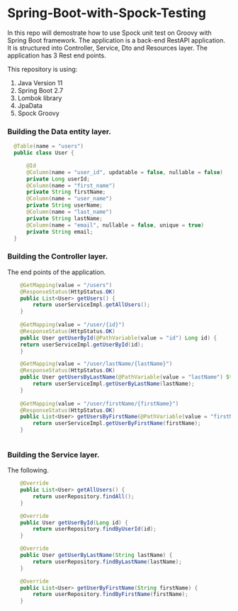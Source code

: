 # Spring-Boot-with-Spock-Testing

In this repo will demostrate how to use Spock unit test on Groovy with Spring Boot framework. The application is a back-end RestAPI application. It is structured into Controller, Service, Dto and Resources layer. The application has 3 Rest end points. 

This repository is using:
1. Java Version 11
2. Spring Boot 2.7
3. Lombok library
4. JpaData
5. Spock Groovy

### Building the Data entity layer.

```java
  @Table(name = "users")
  public class User {

      @Id
      @Column(name = "user_id", updatable = false, nullable = false)
      private Long userId;
      @Column(name = "first_name")
      private String firstName;
      @Column(name = "user_name")
      private String userName;
      @Column(name = "last_name")
      private String lastName;
      @Column(name = "email", nullable = false, unique = true)
      private String email;
  }

```

###  Building the Controller layer.

The end points of the application.

```java
    @GetMapping(value = "/users")
    @ResponseStatus(HttpStatus.OK)
    public List<User> getUsers() {
        return userServiceImpl.getAllUsers();
    }
    
    @GetMapping(value = "/user/{id}")
    @ResponseStatus(HttpStatus.OK)
    public User getUserById(@PathVariable(value = "id") Long id) {
    return userServiceImpl.getUserById(id);
    }

    @GetMapping(value = "/user/lastName/{lastName}")
    @ResponseStatus(HttpStatus.OK)
    public User getUsersByLastName(@PathVariable(value = "lastName") String lastName) {
        return userServiceImpl.getUserByLastName(lastName);
    }
    
    @GetMapping(value = "/user/firstName/{firstName}")
    @ResponseStatus(HttpStatus.OK)
    public List<User> getUsersByFirstName(@PathVariable(value = "firstName") String firstName) {
        return userServiceImpl.getUserByFirstName(firstName);
    }
    
```

###  Building the Service layer.

The following.

```java
    @Override
    public List<User> getAllUsers() {
        return userRepository.findAll();
    }

    @Override
    public User getUserById(Long id) {
        return userRepository.findByUserId(id);
    }

    @Override
    public User getUserByLastName(String lastName) {
        return userRepository.findByLastName(lastName);
    }

    @Override
    public List<User> getUserByFirstName(String firstName) {
        return userRepository.findByFirstName(firstName);
    }

```


